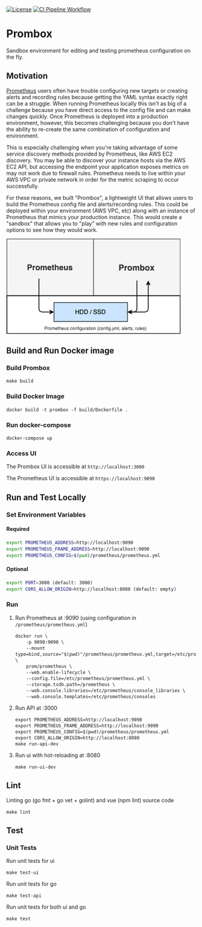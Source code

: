 [![License](https://img.shields.io/github/license/Comcast/prombox)](/LICENSE) [![CI Pipeline Workflow](https://github.com/Comcast/prombox/workflows/CI%20Pipeline/badge.svg?branch=main)](https://github.com/Comcast/prombox/actions?query=workflow%3A%22CI+Pipeline%22+branch%3A%22main%22)

# Prombox
Sandbox environment for editing and testing prometheus configuration on the fly.

## Motivation

[Prometheus](https://prometheus.io) users often have trouble configuring new targets or creating alerts and recording rules because getting the YAML syntax exactly right can be a struggle. When running Prometheus locally this isn't as big of a challenge because you have direct access to the config file and can make changes quickly. Once Prometheus is deployed into a production environment, however, this becomes challenging because you don't have the ability to re-create the same combination of configuration and environment.

This is especially challenging when you're taking advantage of some service discovery methods provided by Prometheus, like AWS EC2 discovery. You may be able to discover your instance hosts via the AWS EC2 API, but accessing the endpoint your application exposes metrics on may not work due to firewall rules. Prometheus needs to live within your AWS VPC or private network in order for the metric scraping to occur successfully.

For these reasons, we built "Prombox", a lightweight UI that allows users to build the Prometheus config file and alerts/recording rules. This could be deployed within your environment (AWS VPC, etc) along with an instance of Prometheus that mimics your production instance. This would create a "sandbox" that allows you to "play" with new rules and configuration options to see how they would work.

![](docs/images/prombox.png)

## Build and Run Docker image

### Build Prombox

```
make build
```

### Build Docker Image
```
docker build -t prombox -f build/Dockerfile .
```

### Run docker-compose

```
docker-compose up
```

### Access UI

The Prombox UI is accessible at `http://localhost:3000`

The Prometheus UI is accessible at `https://localhost:9090`

## Run and Test Locally

### Set Environment Variables

#### Required
```bash
export PROMETHEUS_ADDRESS=http://localhost:9090
export PROMETHEUS_FRAME_ADDRESS=http://localhost:9090
export PROMETHEUS_CONFIG=$(pwd)/prometheus/prometheus.yml
```
#### Optional
```bash
export PORT=3000 (default: 3000)
export CORS_ALLOW_ORIGIN=http://localhost:8080 (default: empty)
```

### Run

1. Run Prometheus at :9090 (using configuration in `/prometheus/prometheus.yml`)
    ```
    docker run \
        -p 9090:9090 \
        --mount type=bind,source="$(pwd)"/prometheus/prometheus.yml,target=/etc/prometheus/prometheus.yml \
        prom/prometheus \
        --web.enable-lifecycle \
        --config.file=/etc/prometheus/prometheus.yml \
        --storage.tsdb.path=/prometheus \
        --web.console.libraries=/etc/prometheus/console_libraries \
        --web.console.templates=/etc/prometheus/consoles
    ```

2. Run API at :3000
    ```
    export PROMETHEUS_ADDRESS=http://localhost:9090
    export PROMETHEUS_FRAME_ADDRESS=http://localhost:9090
    export PROMETHEUS_CONFIG=$(pwd)/prometheus/prometheus.yml
    export CORS_ALLOW_ORIGIN=http://localhost:8080
    make run-api-dev
    ```

3. Run ui with hot-reloading at :8080
    ```
    make run-ui-dev
    ```

## Lint
Linting go (go fmt + go vet + golint) and vue (npm lint) source code
```
make lint
```

## Test

### Unit Tests
Run unit tests for ui
```
make test-ui
```

Run unit tests for go
```
make test-api
```

Run unit tests for both ui and go
```
make test
```
